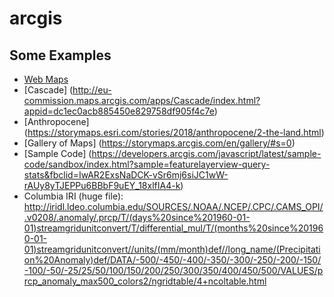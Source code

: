 # arcgis

## Some Examples

* [Web Maps](https://developers.arcgis.com/labs/javascript/display-a-web-map/)
* [Cascade] (http://eu-commission.maps.arcgis.com/apps/Cascade/index.html?appid=dc1ec0acb885450e829758df905f4c7e)
* [Anthropocene] (https://storymaps.esri.com/stories/2018/anthropocene/2-the-land.html)
* [Gallery of Maps] (https://storymaps.arcgis.com/en/gallery/#s=0)
* [Sample Code] (https://developers.arcgis.com/javascript/latest/sample-code/sandbox/index.html?sample=featurelayerview-query-stats&fbclid=IwAR2ExsNaDCK-vSr6mj6siJC1wW-rAUy8yTJEPPu6BBbF9uEY_18xlfIA4-k)
* Columbia IRI (huge file): http://iridl.ldeo.columbia.edu/SOURCES/.NOAA/.NCEP/.CPC/.CAMS_OPI/.v0208/.anomaly/.prcp/T/(days%20since%201960-01-01)streamgridunitconvert/T/differential_mul/T/(months%20since%201960-01-01)streamgridunitconvert//units/(mm/month)def//long_name/(Precipitation%20Anomaly)def/DATA/-500/-450/-400/-350/-300/-250/-200/-150/-100/-50/-25/25/50/100/150/200/250/300/350/400/450/500/VALUES/prcp_anomaly_max500_colors2/ngridtable/4+ncoltable.html